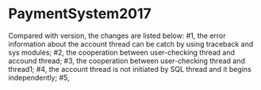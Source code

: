 # PaymentSystem2017
Compared with version, the changes are listed below: 
#1, the error information about the account thread can be catch by using traceback and sys modules; 
#2, the cooperation between user-checking thread and accound thread; 
#3, the cooperation between user-checking thread and thread1; 
#4, the account thread is not initiated by SQL thread and it begins independently; 
#5,
